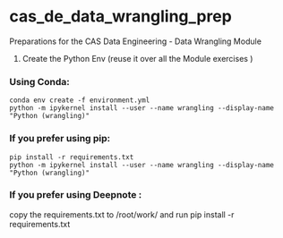 # cas_de_data_wrangling_prep
Preparations for the CAS Data Engineering - Data Wrangling Module
1. Create the Python Env (reuse it over all the Module exercises )
### Using Conda:
```
conda env create -f environment.yml
python -m ipykernel install --user --name wrangling --display-name "Python (wrangling)"
```

### If you prefer using pip:
```
pip install -r requirements.txt
python -m ipykernel install --user --name wrangling --display-name "Python (wrangling)"
```


### If you prefer using Deepnote :
copy the requirements.txt to /root/work/ and run pip install -r requirements.txt
